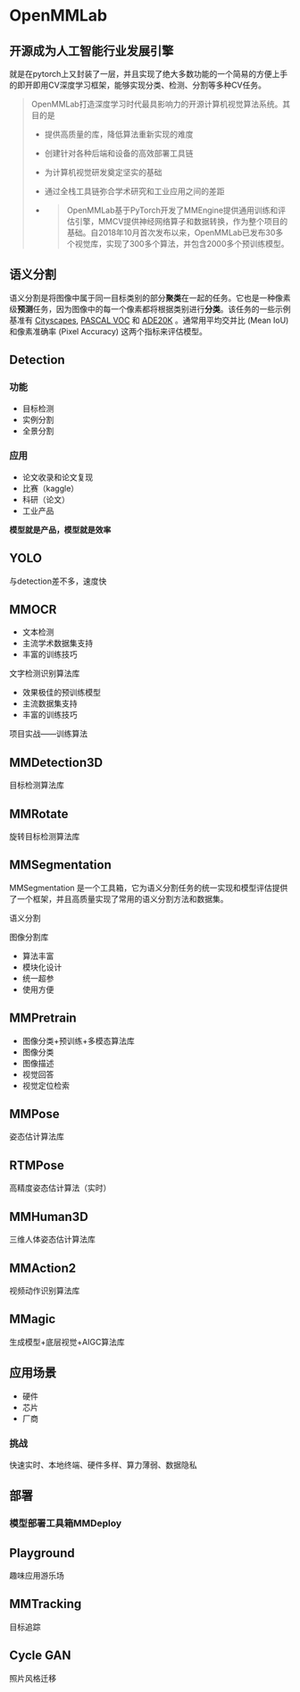 # OpenMMLab

## **开源成为人工智能行业发展引擎**

就是在pytorch上又封装了一层，并且实现了绝大多数功能的一个简易的方便上手的即开即用CV深度学习框架，能够实现分类、检测、分割等多种CV任务。

> OpenMMLab打造深度学习时代最具影响力的开源计算机视觉算法系统。其目的是
>
> - 提供高质量的库，降低算法重新实现的难度
>
> - 创建针对各种后端和设备的高效部署工具链
>
> - 为计算机视觉研发奠定坚实的基础
>
> - 通过全栈工具链弥合学术研究和工业应用之间的差距
>
> - > OpenMMLab基于PyTorch开发了MMEngine提供通用训练和评估引擎，MMCV提供神经网络算子和数据转换，作为整个项目的基础。自2018年10月首次发布以来，OpenMMLab已发布30多个视觉库，实现了300多个算法，并包含2000多个预训练模型。

## 语义分割

语义分割是将图像中属于同一目标类别的部分**聚类**在一起的任务。它也是一种像素级**预测**任务，因为图像中的每一个像素都将根据类别进行**分类**。该任务的一些示例基准有 [Cityscapes](https://www.cityscapes-dataset.com/benchmarks/), [PASCAL VOC](http://host.robots.ox.ac.uk/pascal/VOC/voc2012/) 和 [ADE20K](https://groups.csail.mit.edu/vision/datasets/ADE20K/) 。通常用平均交并比 (Mean IoU) 和像素准确率 (Pixel Accuracy) 这两个指标来评估模型。

## Detection

### 功能

- 目标检测
- 实例分割
- 全景分割

### 应用

- 论文收录和论文复现
- 比赛（kaggle）
- 科研（论文）
- 工业产品

**模型就是产品，模型就是效率**

## YOLO

与detection差不多，速度快

## MMOCR

- 文本检测
- 主流学术数据集支持
- 丰富的训练技巧

文字检测识别算法库

- 效果极佳的预训练模型
- 主流数据集支持
- 丰富的训练技巧

项目实战——训练算法

## MMDetection3D

目标检测算法库

## MMRotate

旋转目标检测算法库

## MMSegmentation

MMSegmentation 是一个工具箱，它为语义分割任务的统一实现和模型评估提供了一个框架，并且高质量实现了常用的语义分割方法和数据集。

语义分割

图像分割库

- 算法丰富
- 模块化设计
- 统一超参
- 使用方便

## MMPretrain

- 图像分类+预训练+多模态算法库
- 图像分类
- 图像描述
- 视觉回答
- 视觉定位检索

## MMPose

姿态估计算法库

## RTMPose

高精度姿态估计算法（实时）

## MMHuman3D

三维人体姿态估计算法库

## MMAction2

视频动作识别算法库

## MMagic

生成模型+底层视觉+AIGC算法库

## 应用场景

- 硬件
- 芯片
- 厂商

### 挑战

快速实时、本地终端、硬件多样、算力薄弱、数据隐私

## 部署

### 模型部署工具箱MMDeploy

## Playground

趣味应用游乐场

## MMTracking

目标追踪

## Cycle GAN

照片风格迁移